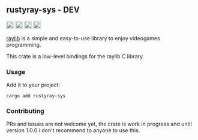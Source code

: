 ## rustyray-sys - DEV

[<img alt="github" src="https://img.shields.io/badge/github-wizzymore/rustyray-8da0cb?style=for-the-badge&labelColor=555555&logo=github" height="20">](https://github.com/wizzymore/rustyray)
[<img alt="crates.io" src="https://img.shields.io/crates/v/rustyray-sys.svg?style=for-the-badge&color=fc8d62&logo=rust" height="20">](https://crates.io/crates/rustyray-sys)
[<img alt="docs.rs" src="https://img.shields.io/badge/docs.rs-rustyray--sys-66c2a5?style=for-the-badge&labelColor=555555&logo=docs.rs" height="20">](https://docs.rs/rustyray-sys)
[<img alt="build status" src="https://img.shields.io/github/actions/workflow/status/wizzymore/rustyray/ci.yml?branch=master&style=for-the-badge" height="20">](https://github.com/wizzymore/rustyray-sys/actions?query=branch%3Amaster)

[raylib](https://github.com/raysan5/raylib) is a simple and easy-to-use library to enjoy videogames programming.

This crate is a low-level bindings for the raylib C library.

### Usage

Add it to your project:

```shell
cargo add rustyray-sys
```

### Contributing

PRs and issues are not welcome yet, the crate is work in progress and until version 1.0.0 i don't recommend to anyone to use this.
